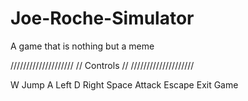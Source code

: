 # Joe-Roche-Simulator
A game that is nothing but a meme

////////////////////
//    Controls    //
////////////////////

W         Jump
A         Left
D         Right
Space     Attack
Escape    Exit Game
